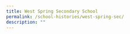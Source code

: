 ```yaml
---
title: West Spring Secondary School
permalink: /school-histories/west-spring-sec/
description: ""
---
```

